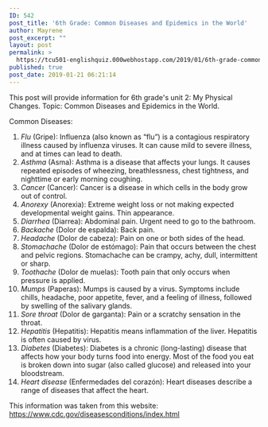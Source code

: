 ```yaml
---
ID: 542
post_title: '6th Grade: Common Diseases and Epidemics in the World'
author: Mayrene
post_excerpt: ""
layout: post
permalink: >
  https://tcu501-englishquiz.000webhostapp.com/2019/01/6th-grade-common-diseases-and-epidemics-in-the-world
published: true
post_date: 2019-01-21 06:21:14
---
```

<!-- wp:paragraph -->
<p>This post will provide information for 6th grade's unit 2: My Physical Changes. Topic: Common Diseases and Epidemics in the World.</p>
<!-- /wp:paragraph -->

<!-- wp:paragraph -->
<p>Common Diseases:</p>
<!-- /wp:paragraph -->

<!-- wp:list {"ordered":true} -->
<ol><li><em>Flu </em>(Gripe): Influenza (also known as “flu”) is a contagious respiratory illness caused by influenza viruses. It can cause mild to severe illness, and at times can lead to death.</li><li><em>Asthma </em>(Asma): Asthma is a disease that affects your lungs. It causes repeated episodes of wheezing, breathlessness, chest tightness, and nighttime or early morning coughing. </li><li><em>Cancer </em>(Cancer): Cancer is a disease in which cells in the body grow out of control.</li><li><em>Anorexy </em>(Anorexia): Extreme weight loss or not making expected developmental weight gains. Thin appearance.</li><li><em>Diarrhea </em>(Diarrea): Abdominal pain. Urgent need to go to the bathroom.</li><li><em>Backache </em>(Dolor de espalda): Back pain.</li><li><em>Headache </em>(Dolor de cabeza): Pain on one or both sides of the head.</li><li><em>Stomachache </em>(Dolor de estómago): Pain that occurs between the chest and pelvic regions. Stomachache can be crampy, achy, dull, intermittent or sharp. </li><li><em>Toothache </em>(Dolor de muelas): Tooth pain that only occurs when pressure is applied.</li><li><em>Mumps </em>(Paperas): Mumps is caused by a virus. Symptoms include chills, headache, poor appetite, fever, and a feeling of illness, followed by swelling of the salivary glands.</li><li><em>Sore throat</em> (Dolor de garganta): Pain or a scratchy sensation in the throat.</li><li><em>Hepatitis </em>(Hepatitis): Hepatitis means inflammation of the liver. Hepatitis is often caused by virus.</li><li><em>Diabetes </em>(Diabetes): Diabetes is a chronic (long-lasting) disease that affects how your body turns food into energy. Most of the food you eat is broken down into sugar (also called glucose) and released into your bloodstream.</li><li><em>Heart disease</em> (Enfermedades del corazón): Heart diseases describe a range of diseases that affect the heart. </li></ol>
<!-- /wp:list -->

<!-- wp:paragraph -->
<p> This information was taken from this website:   <a href="https://www.cdc.gov/diseasesconditions/index.html">https://www.cdc.gov/diseasesconditions/index.html </a></p>
<!-- /wp:paragraph -->

<!-- wp:image {"align":"center"} -->
<div class="wp-block-image"><figure class="aligncenter"><img src="https://image.freepik.com/vector-gratis/ilustracion-enfermedades-infantiles_29937-552.jpg" alt=""/></figure></div>
<!-- /wp:image -->

<!-- wp:image {"align":"center"} -->
<div class="wp-block-image"><figure class="aligncenter"><img src="https://hiddeneloise.com/wp-content/uploads/2018/12/baby-gehirnerschuetterung-symptome-neueste-fotos-gehirnerschutterung-symptome-in-den-linie-ikonen-eingestellt-of-baby-gehirnerschuetterung-symptome.jpg" alt=""/></figure></div>
<!-- /wp:image -->